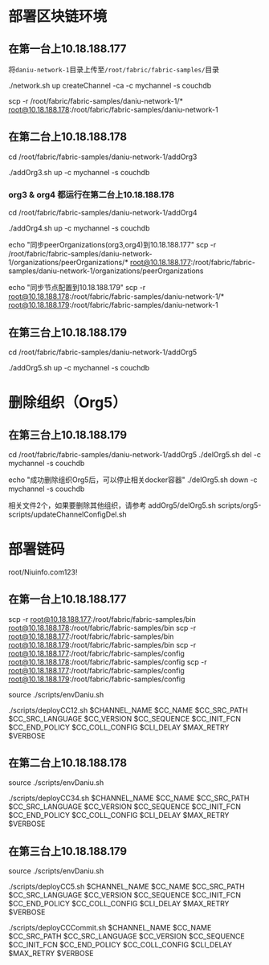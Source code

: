 # 部署区块链环境
## 在第一台上10.18.188.177

将`daniu-network-1`目录上传至`/root/fabric/fabric-samples/`目录

./network.sh up createChannel -ca -c mychannel -s couchdb

scp -r /root/fabric/fabric-samples/daniu-network-1/* root@10.18.188.178:/root/fabric/fabric-samples/daniu-network-1

## 在第二台上10.18.188.178

cd /root/fabric/fabric-samples/daniu-network-1/addOrg3

./addOrg3.sh up -c mychannel -s couchdb

### org3 & org4 都运行在第二台上10.18.188.178
cd /root/fabric/fabric-samples/daniu-network-1/addOrg4

./addOrg4.sh up -c mychannel -s couchdb

echo "同步peerOrganizations(org3,org4)到10.18.188.177"
scp -r /root/fabric/fabric-samples/daniu-network-1/organizations/peerOrganizations/* root@10.18.188.177:/root/fabric/fabric-samples/daniu-network-1/organizations/peerOrganizations

echo "同步节点配置到10.18.188.179"
scp -r root@10.18.188.178:/root/fabric/fabric-samples/daniu-network-1/* root@10.18.188.179:/root/fabric/fabric-samples/daniu-network-1

## 在第三台上10.18.188.179
cd /root/fabric/fabric-samples/daniu-network-1/addOrg5

./addOrg5.sh up -c mychannel -s couchdb


# 删除组织（Org5）
## 在第三台上10.18.188.179
cd /root/fabric/fabric-samples/daniu-network-1/addOrg5
./delOrg5.sh del -c mychannel -s couchdb

echo "成功删除组织Org5后，可以停止相关docker容器"
./delOrg5.sh down -c mychannel -s couchdb

相关文件2个，如果要删除其他组织，请参考
addOrg5/delOrg5.sh
scripts/org5-scripts/updateChannelConfigDel.sh


# 部署链码
root/Niuinfo.com123!

## 在第一台上10.18.188.177
scp -r root@10.18.188.177:/root/fabric/fabric-samples/bin root@10.18.188.178:/root/fabric/fabric-samples/bin
scp -r root@10.18.188.177:/root/fabric/fabric-samples/bin root@10.18.188.179:/root/fabric/fabric-samples/bin
scp -r root@10.18.188.177:/root/fabric/fabric-samples/config root@10.18.188.178:/root/fabric/fabric-samples/config
scp -r root@10.18.188.177:/root/fabric/fabric-samples/config root@10.18.188.179:/root/fabric/fabric-samples/config


source ./scripts/envDaniu.sh

./scripts/deployCC12.sh $CHANNEL_NAME $CC_NAME $CC_SRC_PATH $CC_SRC_LANGUAGE $CC_VERSION $CC_SEQUENCE $CC_INIT_FCN $CC_END_POLICY $CC_COLL_CONFIG $CLI_DELAY $MAX_RETRY $VERBOSE

## 在第二台上10.18.188.178

source ./scripts/envDaniu.sh

./scripts/deployCC34.sh $CHANNEL_NAME $CC_NAME $CC_SRC_PATH $CC_SRC_LANGUAGE $CC_VERSION $CC_SEQUENCE $CC_INIT_FCN $CC_END_POLICY $CC_COLL_CONFIG $CLI_DELAY $MAX_RETRY $VERBOSE

## 在第三台上10.18.188.179

source ./scripts/envDaniu.sh

./scripts/deployCC5.sh $CHANNEL_NAME $CC_NAME $CC_SRC_PATH $CC_SRC_LANGUAGE $CC_VERSION $CC_SEQUENCE $CC_INIT_FCN $CC_END_POLICY $CC_COLL_CONFIG $CLI_DELAY $MAX_RETRY $VERBOSE

./scripts/deployCCCommit.sh $CHANNEL_NAME $CC_NAME $CC_SRC_PATH $CC_SRC_LANGUAGE $CC_VERSION $CC_SEQUENCE $CC_INIT_FCN $CC_END_POLICY $CC_COLL_CONFIG $CLI_DELAY $MAX_RETRY $VERBOSE
